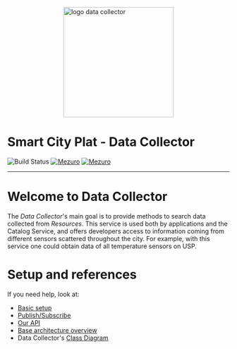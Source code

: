 
<img src="http://oportuno.co/usp/collect250.png" alt="logo data collector" width="250" height="250" style="display: block;
    margin-left: auto;
    margin-right: auto" /> 
# Smart City Plat - Data Collector

![Build Status](https://gitlab.com/smart-city-platform/data_collector/badges/master/build.svg)
[![Mezuro](https://img.shields.io/badge/mezuro-green-green.svg)](http://mezuro.org/en/repositories/73)
[![Mezuro](https://img.shields.io/badge/freenode-%40data__collector-blue.svg)]()

---

# Welcome to Data Collector

The *Data Collector*'s main goal is to provide methods to search data collected
from *Resources*.
This service is used both by applications and the Catalog Service, and offers
developers access to information coming from different sensors scattered
throughout the city. For example, with this service one could obtain data of
all temperature sensors on USP.

# Setup and references

If you need help, look at:

* [Basic setup](https://gitlab.com/smart-city-platform/data_collector/wikis/basic-setup)
* [Publish/Subscribe](https://gitlab.com/smart-city-platform/data_collector/wikis/pub-sub)
* [Our API](https://social.stoa.usp.br/poo2016/projeto/group-3-data-collector)
* [Base architecture overview](http://s32.postimg.org/a16hueg79/Arquitetura_geral_da_plataforma_de_cidades_intel.jpg)
* Data Collector's [Class Diagram](documentation/classDiagram.png)
